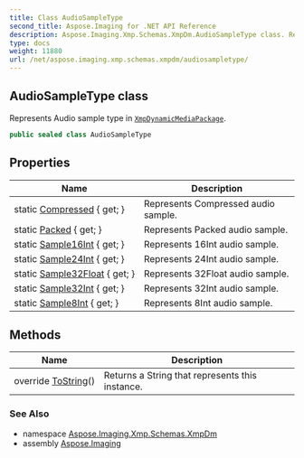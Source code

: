 ```yaml
---
title: Class AudioSampleType
second_title: Aspose.Imaging for .NET API Reference
description: Aspose.Imaging.Xmp.Schemas.XmpDm.AudioSampleType class. Represents Audio sample type in XmpDynamicMediaPackage
type: docs
weight: 11880
url: /net/aspose.imaging.xmp.schemas.xmpdm/audiosampletype/
---
```

## AudioSampleType class

Represents Audio sample type in [`XmpDynamicMediaPackage`](../xmpdynamicmediapackage/).

```csharp
public sealed class AudioSampleType
```

## Properties

| Name | Description |
| --- | --- |
| static [Compressed](../../aspose.imaging.xmp.schemas.xmpdm/audiosampletype/compressed/) { get; } | Represents Compressed audio sample. |
| static [Packed](../../aspose.imaging.xmp.schemas.xmpdm/audiosampletype/packed/) { get; } | Represents Packed audio sample. |
| static [Sample16Int](../../aspose.imaging.xmp.schemas.xmpdm/audiosampletype/sample16int/) { get; } | Represents 16Int audio sample. |
| static [Sample24Int](../../aspose.imaging.xmp.schemas.xmpdm/audiosampletype/sample24int/) { get; } | Represents 24Int audio sample. |
| static [Sample32Float](../../aspose.imaging.xmp.schemas.xmpdm/audiosampletype/sample32float/) { get; } | Represents 32Float audio sample. |
| static [Sample32Int](../../aspose.imaging.xmp.schemas.xmpdm/audiosampletype/sample32int/) { get; } | Represents 32Int audio sample. |
| static [Sample8Int](../../aspose.imaging.xmp.schemas.xmpdm/audiosampletype/sample8int/) { get; } | Represents 8Int audio sample. |

## Methods

| Name | Description |
| --- | --- |
| override [ToString](../../aspose.imaging.xmp.schemas.xmpdm/audiosampletype/tostring/)() | Returns a String that represents this instance. |

### See Also

* namespace [Aspose.Imaging.Xmp.Schemas.XmpDm](../../aspose.imaging.xmp.schemas.xmpdm/)
* assembly [Aspose.Imaging](../../)


